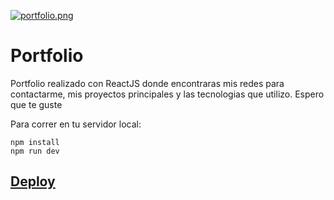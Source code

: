 [![portfolio.png](https://i.postimg.cc/BvXgVyXc/portfolio.png)](https://postimg.cc/kVPKVTNB)
# Portfolio

Portfolio realizado con ReactJS donde encontraras mis redes para contactarme, mis proyectos principales y las tecnologias que utilizo. Espero que te guste

Para correr en tu servidor local:
```
npm install
npm run dev
```

[Deploy]([https://juliansafadi-app.web.app/](https://juliansafadi-app.web.app/))
---

